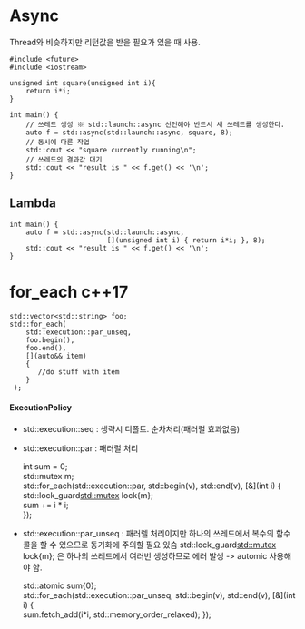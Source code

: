 # Async
Thread와 비슷하지만 리턴값을 받을 필요가 있을 때 사용.    

    #include <future>
    #include <iostream>

    unsigned int square(unsigned int i){
        return i*i;
    }

    int main() {
        // 쓰레드 생성 ※ std::launch::async 선언해야 반드시 새 쓰레드를 생성한다.
        auto f = std::async(std::launch::async, square, 8);
        // 동시에 다른 작업
        std::cout << "square currently running\n";
        // 쓰레드의 결과값 대기
        std::cout << "result is " << f.get() << '\n';
    }
    
## Lambda
    int main() {
        auto f = std::async(std::launch::async, 
                            [](unsigned int i) { return i*i; }, 8);
        std::cout << "result is " << f.get() << '\n';
    }
# for_each c++17 
    std::vector<std::string> foo;
    std::for_each(
        std::execution::par_unseq,
        foo.begin(),
        foo.end(),
        [](auto&& item)
        {
           //do stuff with item
        }
     );
     
#### ExecutionPolicy 
* std::execution::seq : 생략시 디폴트. 순차처리(패러럴 효과없음)
* std::execution::par : 패러럴 처리   
 
    int sum = 0;    
    std::mutex m;    
    std::for_each(std::execution::par, std::begin(v), std::end(v), [&](int i) {    
                  std::lock_guard<std::mutex> lock{m};    
                  sum += i * i;    
                  });    
* std::execution::par_unseq : 패러렐 처리이지만 하나의 쓰레드에서 복수의 함수콜을 할 수 있으므로 동기화에 주의할 필요 있슴 
     std::lock_guard<std::mutex> lock{m}; 은 하나의 쓰레드에서 여러번 생성하므로 에러 발생 -> automic 사용해야 함.    
     
    std::atomic<int> sum{0};    
    std::for_each(std::execution::par_unseq, std::begin(v), std::end(v), [&](int i) {    
            sum.fetch_add(i*i, std::memory_order_relaxed);
    });

     
